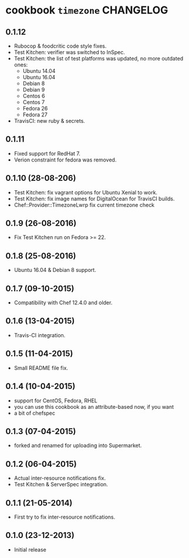 # cookbook `timezone` CHANGELOG

## 0.1.12

* Rubocop & foodcritic code style fixes.
* Test Kitchen: verifier was switched to InSpec.
* Test Kitchen: the list of test platforms was updated, no more outdated ones:
  * Ubuntu 14.04
  * Ubuntu 16.04
  * Debian 8
  * Debian 9
  * Centos 6
  * Centos 7
  * Fedora 26
  * Fedora 27
* TravisCI: new ruby & secrets.

## 0.1.11

* Fixed support for RedHat 7.
* Verion constraint for fedora was removed.

## 0.1.10 (28-08-206)

* Test Kitchen: fix vagrant options for Ubuntu Xenial to work.
* Test Kitchen: fix image names for DigitalOcean for TravisCI builds.
* Chef::Provider::TimezoneLwrp fix current timezone check


## 0.1.9 (26-08-2016)

* Fix Test Kitchen run on Fedora >= 22.

## 0.1.8 (25-08-2016)

* Ubuntu 16.04 & Debian 8 support.

## 0.1.7 (09-10-2015)

* Compatibility with Chef 12.4.0 and older.

## 0.1.6 (13-04-2015)

* Travis-CI integration.

## 0.1.5 (11-04-2015)

* Small README file fix.

## 0.1.4 (10-04-2015)

* support for CentOS, Fedora, RHEL
* you can use this cookbook as an attribute-based now, if you want
* a bit of chefspec

## 0.1.3 (07-04-2015)

* forked and renamed for uploading into Supermarket.

## 0.1.2 (06-04-2015)

* Actual inter-resource notifications fix.
* Test Kitchen & ServerSpec integration.

## 0.1.1 (21-05-2014)

* First try to fix inter-resource notifications.

## 0.1.0 (23-12-2013)

* Initial release
